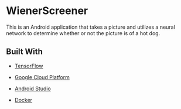 # WienerScreener
This is an Android application that takes a picture and utilizes a neural network to determine whether or not the picture is of a hot dog.

## Built With
* [TensorFlow](https://www.tensorflow.org/)

* [Google Cloud Platform](https://cloud.google.com/)

* [Android Studio](https://developer.android.com/studio/index.html)

* [Docker](https://www.docker.com/)
